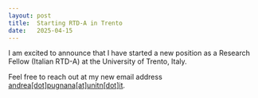 ```yaml
---
layout: post
title:  Starting RTD-A in Trento
date:   2025-04-15
---
```


I am excited to announce that I have started a new position as a Research Fellow (Italian RTD-A) at the University of Trento, Italy.

Feel free to reach out at my new email address [andrea[dot]pugnana[at]unitn[dot]it](mailto:andrea.pugnana@unitn.it).

